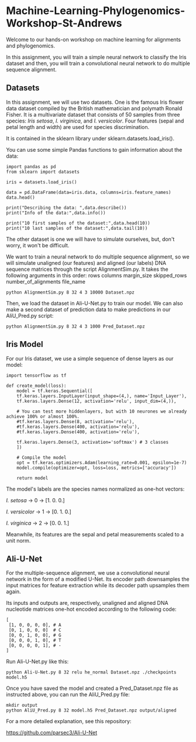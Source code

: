# Machine-Learning-Phylogenomics-Workshop-St-Andrews

Welcome to our hands-on workshop on machine learning for alignments and phylogenomics.

In this assignment, you will train a simple neural network to classify the Iris dataset and then, you will train a convolutional neural network to do multiple sequence alignment.

## Datasets

In this assignment, we will use two datasets. One is the famous Iris flower data dataset compiled by the British mathematician and polymath Ronald Fisher. It is a multivariate dataset that consists of 50 samples from three species: _Iris setosa_, _I. virginica_, and _I. versicolor_. Four features (sepal and petal length and width) are used for species discrimination.

It is contained in the sklearn library under sklearn.datasets.load_iris().

You can use some simple Pandas functions to gain information about the data:

```
import pandas as pd
from sklearn import datasets

iris = datasets.load_iris()

data = pd.DataFrame(data=iris.data, columns=iris.feature_names)
data.head()

print("Describing the data: ",data.describe())
print("Info of the data:",data.info())
```

```
print("10 first samples of the dataset:",data.head(10))
print("10 last samples of the dataset:",data.tail(10))
```

The other dataset is one we will have to simulate ourselves, but, don't worry, it won't be difficult.

We want to train a neural network to do multiple sequence alignment, so we will simulate unaligned (our features) and aligned (our labels) DNA sequence matrices through the script AlignmentSim.py. It takes the following arguments in this order: rows columns margin_size skipped_rows number_of_alignments file_name

```
python AlignmentSim.py 8 32 4 3 10000 Dataset.npz
```

Then, we load the dataset in Ali-U-Net.py to train our model. We can also make a second dataset of prediction data to make predictions in our AliU_Pred.py script:

```
python AlignmentSim.py 8 32 4 3 1000 Pred_Dataset.npz
```

## Iris Model

For our Iris dataset, we use a simple sequence of dense layers as our model:

```
import tensorflow as tf

def create_model(loss):
    model = tf.keras.Sequential([
    tf.keras.layers.InputLayer(input_shape=(4,), name='Input_Layer'),
    tf.keras.layers.Dense(12, activation='relu', input_dim=(4,)),
    
    # You can test more hiddenlayers, but with 10 neurones we already achieve 100% or almost 100%.
    #tf.keras.layers.Dense(8, activation='relu'),
    #tf.keras.layers.Dense(400, activation='relu'),
    #tf.keras.layers.Dense(400, activation='relu'),

    tf.keras.layers.Dense(3, activation='softmax') # 3 classes
    ])
    
    # Compile the model
    opt = tf.keras.optimizers.Adam(learning_rate=0.001, epsilon=1e-7)
    model.compile(optimizer=opt, loss=loss, metrics=['accuracy'])

    return model
```

The model's labels are the species names normalized as one-hot vectors:

_I. setosa_ → 0 → [1. 0. 0.]

_I. versicolor_ → 1 → [0. 1. 0.]

_I. virginica_ → 2 → [0. 0. 1.]

Meanwhile, its features are the sepal and petal measurements scaled to a unit norm.

## Ali-U-Net

For the multiple-sequence alignment, we use a convolutional neural network in the form of a modified U-Net. Its encoder path downsamples the input matrices for feature extraction while its decoder path upsamples them again.

Its inputs and outputs are, respectively, unaligned and aligned DNA nucleotide matrices one-hot encoded according to the following code:

```
[ 
 [1, 0, 0, 0, 0], # A 
 [0, 1, 0, 0, 0]  # C 
 [0, 0, 1, 0, 0], # G 
 [0, 0, 0, 1, 0], # T 
 [0, 0, 0, 0, 1], # - 
]
```

Run Ali-U-Net.py like this:

```
python Ali-U-Net.py 8 32 relu he_normal Dataset.npz ./checkpoints model.h5
```

Once you have saved the model and created a Pred_Dataset.npz file as instructed above, you can run the AliU_Pred.py file:

```
mkdir output
python AliU_Pred.py 8 32 model.h5 Pred_Dataset.npz output/aligned
```

For a more detailed explanation, see this repository:

https://github.com/parsec3/Ali-U-Net
